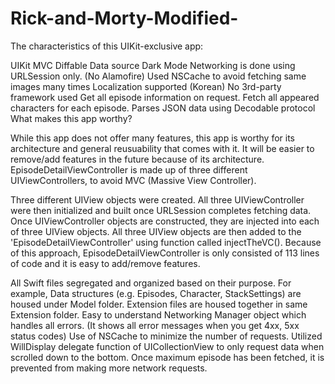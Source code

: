 # Rick-and-Morty-Modified-
The characteristics of this UIKit-exclusive app:

UIKit
MVC
Diffable Data source
Dark Mode
Networking is done using URLSession only. (No Alamofire)
Used NSCache to avoid fetching same images many times
Localization supported (Korean)
No 3rd-party framework used
Get all episode information on request.
Fetch all appeared characters for each episode.
Parses JSON data using Decodable protocol
What makes this app worthy?

While this app does not offer many features, this app is worthy for its architecture and general reusuability that comes with it. It will be easier to remove/add features in the future because of its architecture.
EpisodeDetailViewController is made up of three different UIViewControllers, to avoid MVC (Massive View Controller).

Three different UIView objects were created. All three UIViewController were then initialized and built once URLSession completes fetching data. Once UIViewController objects are constructed, they are injected into each of three UIView objects. All three UIView objects are then added to the 'EpisodeDetailViewController' using function called injectTheVC(). Because of this approach, EpisodeDetailViewController is only consisted of 113 lines of code and it is easy to add/remove features.

All Swift files segregated and organized based on their purpose. For example, Data structures (e.g. Episodes, Character, StackSettings) are housed under Model folder. Extension files are housed together in same Extension folder.
Easy to understand Networking Manager object which handles all errors. (It shows all error messages when you get 4xx, 5xx status codes)
Use of NSCache to minimize the number of requests.
Utilized WillDisplay delegate function of UICollectionView to only request data when scrolled down to the bottom. Once maximum episode has been fetched, it is prevented from making more network requests.
